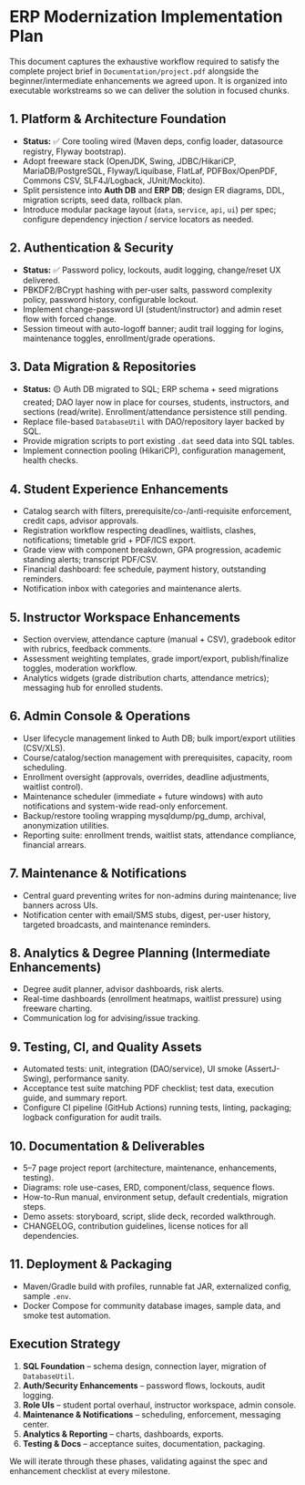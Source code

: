 # ERP Modernization Implementation Plan

This document captures the exhaustive workflow required to satisfy the complete project brief in `Documentation/project.pdf` alongside the beginner/intermediate enhancements we agreed upon. It is organized into executable workstreams so we can deliver the solution in focused chunks.

## 1. Platform & Architecture Foundation
- **Status:** ✅ Core tooling wired (Maven deps, config loader, datasource registry, Flyway bootstrap).
- Adopt freeware stack (OpenJDK, Swing, JDBC/HikariCP, MariaDB/PostgreSQL, Flyway/Liquibase, FlatLaf, PDFBox/OpenPDF, Commons CSV, SLF4J/Logback, JUnit/Mockito).
- Split persistence into **Auth DB** and **ERP DB**; design ER diagrams, DDL, migration scripts, seed data, rollback plan.
- Introduce modular package layout (`data`, `service`, `api`, `ui`) per spec; configure dependency injection / service locators as needed.

## 2. Authentication & Security
- **Status:** ✅ Password policy, lockouts, audit logging, change/reset UX delivered.
- PBKDF2/BCrypt hashing with per-user salts, password complexity policy, password history, configurable lockout.
- Implement change-password UI (student/instructor) and admin reset flow with forced change.
- Session timeout with auto-logoff banner; audit trail logging for logins, maintenance toggles, enrollment/grade operations.

## 3. Data Migration & Repositories
- **Status:** 🟡 Auth DB migrated to SQL; ERP schema + seed migrations created; DAO layer now in place for courses, students, instructors, and sections (read/write). Enrollment/attendance persistence still pending.
- Replace file-based `DatabaseUtil` with DAO/repository layer backed by SQL.
- Provide migration scripts to port existing `.dat` seed data into SQL tables.
- Implement connection pooling (HikariCP), configuration management, health checks.

## 4. Student Experience Enhancements
- Catalog search with filters, prerequisite/co-/anti-requisite enforcement, credit caps, advisor approvals.
- Registration workflow respecting deadlines, waitlists, clashes, notifications; timetable grid + PDF/ICS export.
- Grade view with component breakdown, GPA progression, academic standing alerts; transcript PDF/CSV.
- Financial dashboard: fee schedule, payment history, outstanding reminders.
- Notification inbox with categories and maintenance alerts.

## 5. Instructor Workspace Enhancements
- Section overview, attendance capture (manual + CSV), gradebook editor with rubrics, feedback comments.
- Assessment weighting templates, grade import/export, publish/finalize toggles, moderation workflow.
- Analytics widgets (grade distribution charts, attendance metrics); messaging hub for enrolled students.

## 6. Admin Console & Operations
- User lifecycle management linked to Auth DB; bulk import/export utilities (CSV/XLS).
- Course/catalog/section management with prerequisites, capacity, room scheduling.
- Enrollment oversight (approvals, overrides, deadline adjustments, waitlist control).
- Maintenance scheduler (immediate + future windows) with auto notifications and system-wide read-only enforcement.
- Backup/restore tooling wrapping mysqldump/pg_dump, archival, anonymization utilities.
- Reporting suite: enrollment trends, waitlist stats, attendance compliance, financial arrears.

## 7. Maintenance & Notifications
- Central guard preventing writes for non-admins during maintenance; live banners across UIs.
- Notification center with email/SMS stubs, digest, per-user history, targeted broadcasts, and maintenance reminders.

## 8. Analytics & Degree Planning (Intermediate Enhancements)
- Degree audit planner, advisor dashboards, risk alerts.
- Real-time dashboards (enrollment heatmaps, waitlist pressure) using freeware charting.
- Communication log for advising/issue tracking.

## 9. Testing, CI, and Quality Assets
- Automated tests: unit, integration (DAO/service), UI smoke (AssertJ-Swing), performance sanity.
- Acceptance test suite matching PDF checklist; test data, execution guide, and summary report.
- Configure CI pipeline (GitHub Actions) running tests, linting, packaging; logback configuration for audit trails.

## 10. Documentation & Deliverables
- 5–7 page project report (architecture, maintenance, enhancements, testing).
- Diagrams: role use-cases, ERD, component/class, sequence flows.
- How-to-Run manual, environment setup, default credentials, migration steps.
- Demo assets: storyboard, script, slide deck, recorded walkthrough.
- CHANGELOG, contribution guidelines, license notices for all dependencies.

## 11. Deployment & Packaging
- Maven/Gradle build with profiles, runnable fat JAR, externalized config, sample `.env`.
- Docker Compose for community database images, sample data, and smoke test automation.

## Execution Strategy
1. **SQL Foundation** – schema design, connection layer, migration of `DatabaseUtil`.
2. **Auth/Security Enhancements** – password flows, lockouts, audit logging.
3. **Role UIs** – student portal overhaul, instructor workspace, admin console.
4. **Maintenance & Notifications** – scheduling, enforcement, messaging center.
5. **Analytics & Reporting** – charts, dashboards, exports.
6. **Testing & Docs** – acceptance suites, documentation, packaging.

We will iterate through these phases, validating against the spec and enhancement checklist at every milestone.

